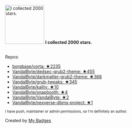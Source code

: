 <img src="https://my-badges.github.io/my-badges/stars-2000.png" alt="I collected 2000 stars." title="I collected 2000 stars." width="128">
<strong>I collected 2000 stars.</strong>
<br><br>

Repos:

* <a href="https://github.com/borgbase/vorta">borgbase/vorta: ★2235</a>
* <a href="https://github.com/VandalByte/dedsec-grub2-theme">VandalByte/dedsec-grub2-theme: ★455</a>
* <a href="https://github.com/VandalByte/darkmatter-grub2-theme">VandalByte/darkmatter-grub2-theme: ★368</a>
* <a href="https://github.com/VandalByte/grub-tweaks">VandalByte/grub-tweaks: ★345</a>
* <a href="https://github.com/VandalByte/kality">VandalByte/kality: ★10</a>
* <a href="https://github.com/VandalByte/snapbooth">VandalByte/snapbooth: ★4</a>
* <a href="https://github.com/VandalByte/VandalByte">VandalByte/VandalByte: ★2</a>
* <a href="https://github.com/VandalByte/nexverse-dbms-project">VandalByte/nexverse-dbms-project: ★1</a>

<sup>I have push, maintainer or admin permissions, so I'm definitely an author.<sup>



Created by <a href="https://github.com/my-badges/my-badges">My Badges</a>
